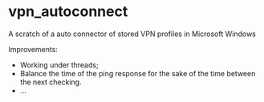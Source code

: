 # vpn_autoconnect

A scratch of a auto connector of stored VPN profiles in Microsoft Windows

Improvements:
- Working under threads;
- Balance the time of the ping response for the sake of the time between the next checking.
- ...
